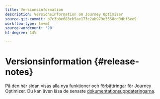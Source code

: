 ```yaml
---
title: Versionsinformation
description: Versionsinformation om Journey Optimizer
source-git-commit: b7c3b0e683cb5ae173c2ab979e3558cd0dbf6ee9
workflow-type: tm+mt
source-wordcount: '28'
ht-degree: 14%

---
```



# Versionsinformation {#release-notes}

På den här sidan visas alla nya funktioner och förbättringar för Journey Optimizer.
Du kan även läsa de senaste [dokumentationsuppdateringarna](documentation-updates.md).